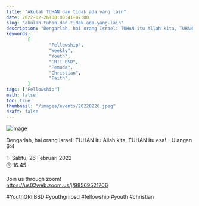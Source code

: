 ```yaml
---
title: "Akulah TUHAN dan tidak ada yang lain"
date: 2022-02-26T00:00:41+07:00
slug: "akulah-tuhan-dan-tidak-ada-yang-lain"
description: "Dengarlah, hai orang Israel: TUHAN itu Allah kita, TUHAN itu esa! - Ulangan 6:4"
keywords:
        [
                "Fellowship",
                "Weekly",
                "Youth",
                "GRII BSD",
                "Pemuda",
                "Christian",
                "Faith",
        ]
tags: ["Fellowship"]
math: false
toc: true
thumbnail: "/images/events/20220226.jpeg"
draft: false
---
```


![image](/images/events/20220226.jpeg)

Dengarlah, hai orang Israel: TUHAN itu Allah kita, TUHAN itu esa! - Ulangan 6:4

✨ Sabtu, 26 Februari 2022\
🕓 16.45

Join us through zoom!\
https://us02web.zoom.us/j/98569521706

#YouthGRIIBSD #youthgriibsd #fellowship #youth #christian

